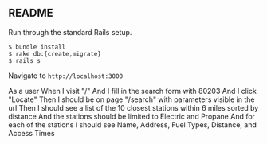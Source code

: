 ## README

Run through the standard Rails setup.

```
$ bundle install
$ rake db:{create,migrate}
$ rails s
```

Navigate to `http://localhost:3000`

As a user
When I visit "/"
And I fill in the search form with 80203
And I click "Locate"
Then I should be on page "/search" with parameters visible in the url
Then I should see a list of the 10 closest stations within 6 miles sorted by distance
And the stations should be limited to Electric and Propane
And for each of the stations I should see Name, Address, Fuel Types, Distance, and Access Times
